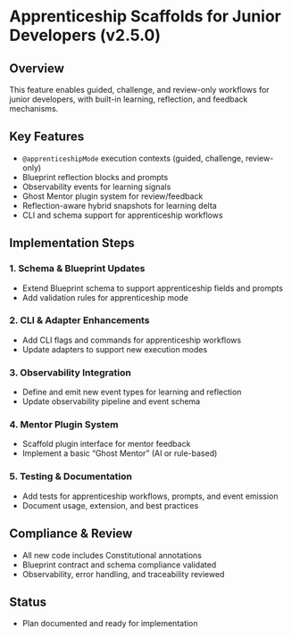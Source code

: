 # Apprenticeship Scaffolds for Junior Developers (v2.5.0)

<!--
@aegisBlueprint: apprenticeship-scaffolds
@version: 1.3.0
@mode: lean
@intent: Documentation and implementation plan for apprenticeship scaffolds feature
@context: Describes design, usage, and observability for v2.5.0 apprenticeship workflows
-->

## Overview

This feature enables guided, challenge, and review-only workflows for junior developers, with built-in learning,
reflection, and feedback mechanisms.

## Key Features

- `@apprenticeshipMode` execution contexts (guided, challenge, review-only)
- Blueprint reflection blocks and prompts
- Observability events for learning signals
- Ghost Mentor plugin system for review/feedback
- Reflection-aware hybrid snapshots for learning delta
- CLI and schema support for apprenticeship workflows

## Implementation Steps

### 1. Schema & Blueprint Updates

- Extend Blueprint schema to support apprenticeship fields and prompts
- Add validation rules for apprenticeship mode

### 2. CLI & Adapter Enhancements

- Add CLI flags and commands for apprenticeship workflows
- Update adapters to support new execution modes

### 3. Observability Integration

- Define and emit new event types for learning and reflection
- Update observability pipeline and event schema

### 4. Mentor Plugin System

- Scaffold plugin interface for mentor feedback
- Implement a basic “Ghost Mentor” (AI or rule-based)

### 5. Testing & Documentation

- Add tests for apprenticeship workflows, prompts, and event emission
- Document usage, extension, and best practices

## Compliance & Review

- All new code includes Constitutional annotations
- Blueprint contract and schema compliance validated
- Observability, error handling, and traceability reviewed

## Status

- Plan documented and ready for implementation
